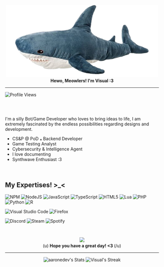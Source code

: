 <p align="center">
<br> <br> <br>  <img src="https://github.com/VisuaISource/VisuaISource/blob/main/blahaj.png"/>
<br> <b> Hewo, Meowlers! I'm Visual :3 </b>
</p>

___

![Profile Views](https://komarev.com/ghpvc/?username=VisuaISource)

<br><br>

I'm a silly Bot/Game Developer who loves to bring ideas to life, I am extremely fascinated by the endless possibilities regarding designs and development.
- CS&P @ PoD ⁎ Backend Developer
- Game Testing Analyst
- Cybersecurity & Intelligence Agent
- I love documenting
- Synthwave Enthusiast :3
<br><br><br>

 ## My Expertises! >_<

![NPM](https://img.shields.io/badge/NPM-%23CB3837.svg?style=for-the-badge&logo=npm&logoColor=white)
![NodeJS](https://img.shields.io/badge/node.js-6DA55F?style=for-the-badge&logo=node.js&logoColor=white)
![JavaScript](https://img.shields.io/badge/javascript-%23323330.svg?style=for-the-badge&logo=javascript&logoColor=%23F7DF1E)
![TypeScript](https://img.shields.io/badge/typescript-%23007ACC.svg?style=for-the-badge&logo=typescript&logoColor=white)
![HTML5](https://img.shields.io/badge/html5-%23E34F26.svg?style=for-the-badge&logo=html5&logoColor=white)
![Lua](https://img.shields.io/badge/lua-%232C2D72.svg?style=for-the-badge&logo=lua&logoColor=white)
![PHP](https://img.shields.io/badge/php-%23777BB4.svg?style=for-the-badge&logo=php&logoColor=white)
![Python](https://img.shields.io/badge/python-3670A0?style=for-the-badge&logo=python&logoColor=ffdd54)
![R](https://img.shields.io/badge/r-%23276DC3.svg?style=for-the-badge&logo=r&logoColor=white)

![Visual Studio Code](https://img.shields.io/badge/Visual%20Studio%20Code-0078d7.svg?style=for-the-badge&logo=visual-studio-code&logoColor=white)
![Firefox](https://img.shields.io/badge/Firefox-FF7139?style=for-the-badge&logo=Firefox-Browser&logoColor=white)

![Discord](https://img.shields.io/badge/Discord-%235865F2.svg?style=for-the-badge&logo=discord&logoColor=white)
![Steam](https://img.shields.io/badge/steam-%23000000.svg?style=for-the-badge&logo=steam&logoColor=white)
![Spotify](https://img.shields.io/badge/Spotify-1ED760?style=for-the-badge&logo=spotify&logoColor=white)



<br>
<p align="center">
<img src="https://raw.githubusercontent.com/innng/innng/master/assets/kyubey.gif" height="40" />
<br> (u) <b> Hope you have a great day! <3 </b> (/u)
</p>

___

<div class="badges-githubstats">
  <p align="center">
    <img src="https://github-readme-stats.vercel.app/api?username=VisuaISource&theme=tokyonight&show_icons=true&hide_border=true&count_private=true" alt="aaronedev's Stats" height="165">
    <img src="https://github-readme-streak-stats.herokuapp.com/?user=VisuaISource&theme=tokyonight&hide_border=true" alt="Visual's Streak" height="165">
  </p>
</div>
